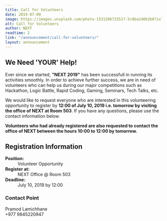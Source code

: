 ```yaml
---
title: Call for Volunteers
date: 2019-07-09
image: https://images.unsplash.com/photo-1531206715517-5c0ba140b2b8?ixlib=rb-1.2.1&ixid=eyJhcHBfaWQiOjEyMDd9&auto=format&fit=crop&w=1600&h=800
alt: Call for Volunteers
author: NEXT
readtime: 2
link: "/announcement/call-for-volunteers/"
layout: announcement
---
```


## We Need 'YOUR' Help!

Ever since we started, <strong>"NEXT 2019"</strong> has been successfull in running its activities smoothly. In order to achieve further success, we are in need of volunteers who can help us during our major competitions such as Hackathon, Logic Battle, Rapid Coding, Gaming, Seminars, Tech Talks, etc. 

We would like to request everyone who are interested in this volunteering opportunity to register by <strong>12:00 of July 10, 2019 i.e. tomorrow by visiting the office of NEXT at Room 503</strong>. If you have any questions, please use the contact information below.

<strong>Volunteers who had already registered are also requested to contact the office of NEXT between the hours 10:00 to 12:00 by tomorrow.</strong>  

## Registration Information
<dl>
  <dt><strong>Position:</strong></dt>
  <dd>Volunteer Opportunity</dd>
<dt><strong>Register at:</strong></dt>
  <dd>NEXT Office @ Room 503</dd>
  <dt><strong>Deadline:</strong></dt>
  <dd>July 10, 2019 by 12:00</dd>
</dl>

### Contact Point
Pramod Lamichhane <br />
+977 9845220947
